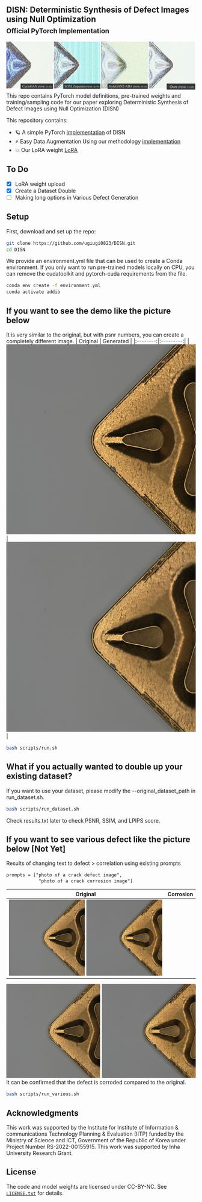 ## DISN: Deterministic Synthesis of Defect Images using Null Optimization<br><sub>Official PyTorch Implementation</sub>

![Figure 1](./fig/Figure1.jpg)
This repo contains PyTorch model definitions, pre-trained weights and training/sampling code for our paper exploring Deterministic Synthesis of Defect Images using Null Optimization (DISN) 




This repository contains:

* 🪐 A simple PyTorch [implementation](run.sh) of DISN
* ⚡️ Easy Data Augmentation Using our methodology [implementation](run_dataset.sh) 
* 💥 Our LoRA weight [LoRA](./lora/pytorch_lora_weights.safetensors)

## To Do

- [x] LoRA weight upload 
- [x] Create a Dataset Double 
- [ ] Making long options in Various Defect Generation 

## Setup

First, download and set up the repo:


```bash
git clone https://github.com/ugiugi0823/DISN.git
cd DISN
```

We provide an environment.yml file that can be used to create a Conda environment. If you only want to run pre-trained models locally on CPU, you can remove the cudatoolkit and pytorch-cuda requirements from the file.
```bash
conda env create -f environment.yml
conda activate addib
```


## If you want to see the demo like the picture below
It is very similar to the original, but with psnr numbers, you can create a completely different image.
| Original | Generated |
|:--------:|:---------:|
| ![Original](./fig/result_0.png) | ![Generated](./fig/result_1.png) |


```bash
bash scripts/run.sh
```

## What if you actually wanted to double up your existing dataset?
If you want to use your dataset, please modify the --original_dataset_path in run_dataset.sh.
```bash
bash scripts/run_dataset.sh
```
Check results.txt later to check PSNR, SSIM, and LPIPS score.


## If you want to see various defect like the picture below [Not Yet]
Results of changing text to defect > correlation using existing prompts

```
prompts = ["photo of a crack defect image",
            "photo of a crack corrosion image"]
```

| Original | Corrosion |
|:--------:|:---------:|
| ![Original](./fig/result_3.png) |


![Figure 3](./fig/result_3.png)
It can be confirmed that the defect is corroded compared to the original.
```bash
bash scripts/run_various.sh
```




## Acknowledgments
This work was supported by the Institute for Institute of Information \& communications Technology Planning \& Evaluation (IITP) funded by the Ministry of Science and ICT, Government of the Republic of Korea under Project Number RS-2022-00155915. This work was supported by Inha University Research Grant.




## License
The code and model weights are licensed under CC-BY-NC. See [`LICENSE.txt`](LICENSE.txt) for details.